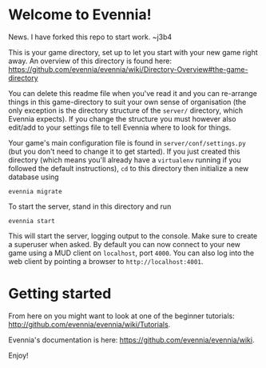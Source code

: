 # Welcome to Evennia!

News. I have forked this repo to start work. ~j3b4

This is your game directory, set up to let you start with
your new game right away. An overview of this directory is found here:
https://github.com/evennia/evennia/wiki/Directory-Overview#the-game-directory

You can delete this readme file when you've read it and you can
re-arrange things in this game-directory to suit your own sense of
organisation (the only exception is the directory structure of the
`server/` directory, which Evennia expects). If you change the structure
you must however also edit/add to your settings file to tell Evennia
where to look for things.

Your game's main configuration file is found in
`server/conf/settings.py` (but you don't need to change it to get
started). If you just created this directory (which means you'll already
have a `virtualenv` running if you followed the default instructions),
`cd` to this directory then initialize a new database using

    evennia migrate

To start the server, stand in this directory and run

    evennia start

This will start the server, logging output to the console. Make
sure to create a superuser when asked. By default you can now connect
to your new game using a MUD client on `localhost`, port `4000`.  You can
also log into the web client by pointing a browser to
`http://localhost:4001`.

# Getting started

From here on you might want to look at one of the beginner tutorials:
http://github.com/evennia/evennia/wiki/Tutorials.

Evennia's documentation is here:
https://github.com/evennia/evennia/wiki.

Enjoy!
